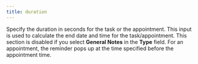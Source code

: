 ```yaml
---
title: duration
---
```



Specify the duration in seconds for the task or the appointment. This  input is used to calculate the end date and time for the task/appointment.  This section is disabled if you select **General 
 Notes** in the **Type** field.  For an appointment, the reminder pops up at the time specified before  the appointment time.
